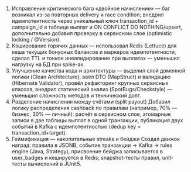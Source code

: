 1. Исправление критического бага «двойное начисление» — баг возникал из-за повторных delivery и race condition; внедрил идемпотентность через уникальный ключ transaction_id + campaign_id в таблице выплат и ON CONFLICT DO NOTHING/upsert, дополнительно добавил проверку в сервисном слое (optimistic locking / @Version).
2. Кэширование горячих данных — использовал Redis (Lettuce) для кеша текущих бонусных балансов и маркеров идемпотентности, сделал TTL и тонкое инвалидирование при выплатах — уменьшил нагрузку на БД при spike-ах.
3. Улучшение качества кода и архитектуры — выделил слой доменной логики (Clean Architecture), ввёл DTO (MapStruct) и валидацию (Hibernate Validator), провёл рефакторинг крупных сервисных классов, внедрил статический анализ (SpotBugs/Checkstyle) — уменьшил сложность методов и технический долг.
4. Разделение начисления между счётами (split payout)
   Добавил логику распределения cashback по правилам (например, 70% — бизнес, 30% — личный): расчёт в сервисном слое, атомарные записи в две таблицы выплат в одной транзакции, публикация двух событий в Kafka с идемпотентностью (dedup key = transaction\_id+target).
5. Геймификация — накопительные streaks и бейджи
   Создал движок наград: правила в JSONB, событие транзакции → Kafka → rules engine (Java, Strategy), присвоение бейджа записывается в user_badges и кешируется в Redis; snapshot-тесты правил, unit-тесты вычислений в JUnit5.